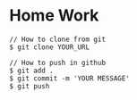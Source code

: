 # Home Work

	
	// How to clone from git
	$ git clone YOUR_URL
	
	// How to push in github
	$ git add .
	$ git commit -m 'YOUR MESSAGE'
	$ git push